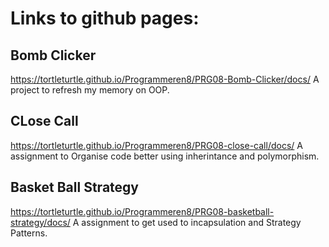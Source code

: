 # Links to github pages:
## Bomb Clicker
https://tortleturtle.github.io/Programmeren8/PRG08-Bomb-Clicker/docs/
A project to refresh my memory on OOP.
## CLose Call
https://tortleturtle.github.io/Programmeren8/PRG08-close-call/docs/
A assignment to Organise code better using inherintance and polymorphism.
## Basket Ball Strategy
https://tortleturtle.github.io/Programmeren8/PRG08-basketball-strategy/docs/
A assignment to get used to incapsulation and Strategy Patterns.
